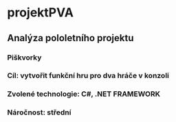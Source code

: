 # projektPVA
## Analýza pololetního projektu
### Piškvorky
### Cíl: vytvořit funkční hru pro dva hráče v konzoli
### Zvolené technologie: C#, .NET FRAMEWORK
### Náročnost: střední
